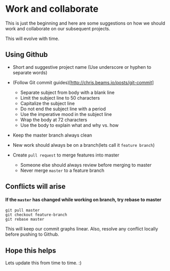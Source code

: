 # Work and collaborate

This is just the beginning and here are some suggestions on how we should work
and collaborate on our subsequent projects.

This will evolve with time.


## Using Github

* Short and suggestive project name (Use underscore or hyphen to separate words)
* (Follow Git commit guides)[http://chris.beams.io/posts/git-commit]
  * Separate subject from body with a blank line
  * Limit the subject line to 50 characters
  * Capitalize the subject line
  * Do not end the subject line with a period
  * Use the imperative mood in the subject line
  * Wrap the body at 72 characters
  * Use the body to explain what and why vs. how

* Keep the master branch always clean
* New work should always be on a branch(lets call it `feature branch`)
* Create `pull request` to merge features into master
  * Someone else should always review before merging to master
  * Never merge `master` to a feature branch

## Conflicts will arise

#### If the `master` has changed while working on branch, try rebase to master

```
git pull master
git checkout feature-branch
git rebase master
```

This will keep our commit graphs linear. Also, resolve any conflict locally 
before pushing to Github.


## Hope this helps

Lets update this from time to time. :)
